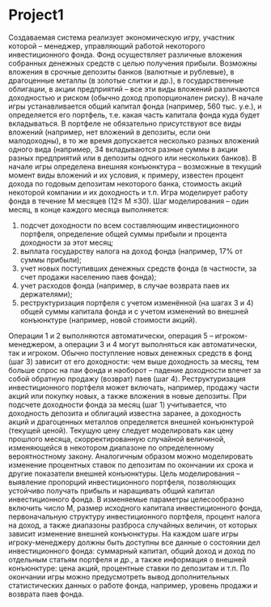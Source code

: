 # Project1
Создаваемая система реализует экономическую игру, участник которой – менеджер, управляющий работой некоторого инвестиционного фонда. Фонд осуществляет различные вложения собранных денежных средств с целью получения прибыли. Возможны вложения в срочные депозиты банков (валютные и рублевые), в драгоценные металлы (в золотые слитки и др.), в государственные облигации, в акции предприятий – все эти виды вложений различаются доходностью и риском (обычно доход пропорционален риску). 
В начале игры устанавливается общий капитал фонда (например, 560 тыс. у.е.), и определяется его портфель, т.е. какая часть капитала фонда куда будет вкладываться. В портфеле не обязательно присутствуют все виды вложений (например, нет вложений в депозиты, если они малодоходны), в то же время допускается несколько разных вложений одного вида (например, 34 
вкладываются разные суммы в акции разных предприятий или в депозиты одного или нескольких банков). 
В начале игры определена внешняя конъюнктура – возможные в текущий момент виды вложений и их условия, к примеру, известен процент дохода по годовым депозитам некоторого банка, стоимость акций некоторой компании и их доходность и т.п. 
Игра моделирует работу фонда в течение М месяцев (12≤ М ≤30). Шаг моделирования – один месяц, в конце каждого месяца выполняется: 
1. подсчет доходности по всем составляющим инвестиционного портфеля, определение общей суммы прибыли и процента доходности за этот месяц; 
2. выплата государству налога на доход фонда (например, 17% от суммы прибыли); 
3. учет новых поступивших денежных средств фонда (в частности, за счет продажи населению паев фонда); 
4. учет расходов фонда (например, в случае возврата паев их держателями); 
5. реструктуризация портфеля с учетом изменённой (на шагах 3 и 4) общей суммы капитала фонда и с учетом изменений во внешней конъюнктуре (например, новой стоимости акций). 

Операции 1 и 2 выполняются автоматически, операция 5 – игроком-менеджером, а операции 3 и 4 могут выполняться как автоматически, так и игроком. Обычно поступление новых денежных средств в фонд (шаг 3) зависит от его доходности: чем выше доходность за месяц, тем больше спрос на паи фонда и наоборот – падение доходности влечет за собой обратную продажу (возврат) паев (шаг 4). Реструктуризация инвестиционного портфеля может включать, например, продажу части акций или покупку новых, а также вложения в новые депозиты. 
При подсчете доходности фонда за месяц (шаг 1) учитывается, что доходность депозита и облигаций известна заранее, а доходность акций и драгоценных металлов определяется внешней конъюнктурой (текущей ценой). Текущую цену следует моделировать как цену прошлого месяца, скорректированную случайной величиной, изменяющейся в некотором диапазоне по определенному вероятностному закону. Аналогичным образом можно моделировать изменение процентных ставок по депозитам по окончании их срока и другие показатели внешней конъюнктуры. 
Цель моделирования – выявление пропорций инвестиционного портфеля, позволяющих устойчиво получать прибыль и наращивать общий капитал инвестиционного фонда. В изменяемые параметры целесообразно включить число М, размер исходного капитала инвестиционного фонда, первоначальную структуру инвестиционного портфеля, процент налога на доход, а также диапазоны разброса случайных величин, от которых зависит изменение внешней конъюнктуры. 
На каждом шаге игры игроку-менеджеру должны быть доступны все данные о состоянии дел инвестиционного фонда: суммарный капитал, общий доход и доход по отдельным статьям портфеля и др., а также информация о внешней конъюнктуре: цена акций, процентные ставки по депозитам и т.п. По окончании игры можно предусмотреть вывод дополнительных статистических данных о работе фонда, например, уровень продажи и возврата паев фонда.
